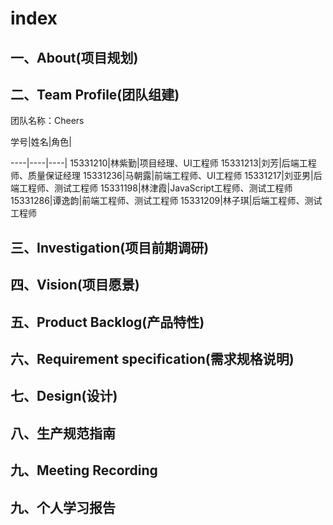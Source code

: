 # index
## 一、About(项目规划)

## 二、Team Profile(团队组建)
团队名称：Cheers

学号|姓名|角色|

----|----|----|
15331210|林紫勤|项目经理、UI工程师
15331213|刘芳|后端工程师、质量保证经理
15331236|马朝露|前端工程师、UI工程师
15331217|刘亚男|后端工程师、测试工程师
15331198|林津霞|JavaScript工程师、测试工程师
15331286|谭逸韵|前端工程师、测试工程师
15331209|林子琪|后端工程师、测试工程师
## 三、Investigation(项目前期调研)
## 四、Vision(项目愿景)
## 五、Product Backlog(产品特性)
## 六、Requirement specification(需求规格说明)
## 七、Design(设计)
## 八、生产规范指南
## 九、Meeting Recording
## 九、个人学习报告


